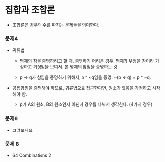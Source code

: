 # 집합과 조합론

- 조합론은 경우의 수를 따지는 문제들을 의미한다.

### 문제4

- 귀류법

    - 명제의 참을 증명하려고 할 때, 증명하기 어려운 경우. 명제의 부정을 참이라 가정하고 거짓임을 보여서. 본 명제의 참임을 증명하는 것

    - p -> q가 참임을 증명하기 위해서, p ^ ~q임을 증명. ~(p -> q) = p ^ ~q.

- 공집함임을 증명해야 하므로, 귀류법으로 접근한다면, 원소가 있음을 가정하고 시작해야 함.

    - p가 A의 원소, B의 원소인지 아닌지 경우를 나눠서 생각한다. (4가지 경우)

### 문제6

- 그려보세요

### 문제 8

- 64 Combinations 2

